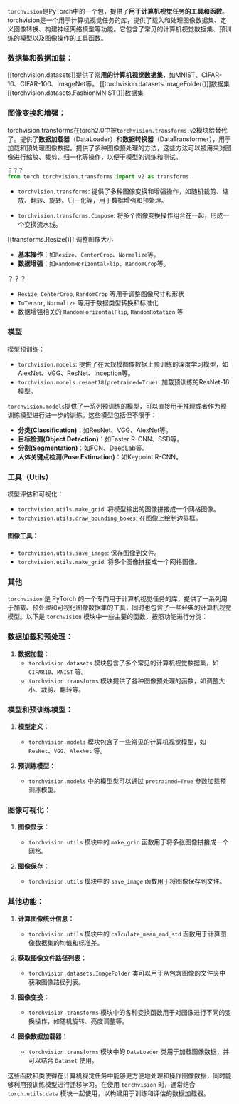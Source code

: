 `torchvision`是PyTorch中的一个包，提供了**用于计算机视觉任务的工具和函数**。
torchvision是一个用于计算机视觉任务的库，提供了载入和处理图像数据集、定义图像转换、构建神经网络模型等功能。它包含了常见的计算机视觉数据集、预训练的模型以及图像操作的工具函数。

### 数据集和数据加载：
[[torchvision.datasets]]提供了常**用的计算机视觉数据集**，如MNIST、CIFAR-10、CIFAR-100、ImageNet等。
[[torchvision.datasets.ImageFolder()]]数据集
[[torchvision.datasets.FashionMNIST()]]数据集

### 图像变换和增强：
torchvision.transforms在torch2.0中被`torchvision.transforms.v2`模块给替代了。提供了**数据加载器**（DataLoader）和**数据转换器**（DataTransformer），用于加载和预处理图像数据。提供了多种图像预处理的方法，这些方法可以被用来对图像进行缩放、裁剪、归一化等操作，以便于模型的训练和测试。
```python
？？？
from torch.torchvision.transforms import v2 as transforms
```

   - `torchvision.transforms`: 提供了多种图像变换和增强操作，如随机裁剪、缩放、翻转、旋转、归一化等，用于数据增强和预处理。
   
   
   
   - `torchvision.transforms.Compose`: 将多个图像变换操作组合在一起，形成一个变换流水线。

  
[[transforms.Resize()]] 调整图像大小


- **基本操作**：如`Resize`、`CenterCrop`、`Normalize`等。
- **数据增强**：如`RandomHorizontalFlip`、`RandomCrop`等。

？？？
- `Resize`, `CenterCrop`, `RandomCrop` 等用于调整图像尺寸和形状
- `ToTensor`, `Normalize` 等用于数据类型转换和标准化
- 数据增强相关的 `RandomHorizontalFlip`, `RandomRotation` 等


### 模型
模型预训练：
   - `torchvision.models`: 提供了在大规模图像数据上预训练的深度学习模型，如AlexNet、VGG、ResNet、Inception等。
   - `torchvision.models.resnet18(pretrained=True)`: 加载预训练的ResNet-18模型。

`torchvision.models`提供了一系列预训练的模型，可以直接用于推理或者作为预训练模型进行进一步的训练。这些模型包括但不限于：

- **分类(Classification)**：如ResNet、VGG、AlexNet等。
- **目标检测(Object Detection)**：如Faster R-CNN、SSD等。
- **分割(Segmentation)**：如FCN、DeepLab等。
- **人体关键点检测(Pose Estimation)**：如Keypoint R-CNN。

### 工具（Utils）
模型评估和可视化：
   - `torchvision.utils.make_grid`: 将模型输出的图像拼接成一个网格图像。
   - `torchvision.utils.draw_bounding_boxes`: 在图像上绘制边界框。


#### 图像工具：
   - `torchvision.utils.save_image`: 保存图像到文件。
   - `torchvision.utils.make_grid`: 将多个图像拼接成一个网格图像。

### 其他

`torchvision` 是 PyTorch 的一个专门用于计算机视觉任务的库，提供了一系列用于加载、预处理和可视化图像数据集的工具，同时也包含了一些经典的计算机视觉模型。以下是 `torchvision` 模块中一些主要的函数，按照功能进行分类：

### 数据加载和预处理：

1. **数据加载：**
    - `torchvision.datasets` 模块包含了多个常见的计算机视觉数据集，如 `CIFAR10`、`MNIST` 等。
    - `torchvision.transforms` 模块提供了各种图像预处理的函数，如调整大小、裁剪、翻转等。

### 模型和预训练模型：

1. **模型定义：**
    - `torchvision.models` 模块包含了一些常见的计算机视觉模型，如 `ResNet`、`VGG`、`AlexNet` 等。

2. **预训练模型：**
    - `torchvision.models` 中的模型类可以通过 `pretrained=True` 参数加载预训练模型。

### 图像可视化：

1. **图像显示：**
    - `torchvision.utils` 模块中的 `make_grid` 函数用于将多张图像拼接成一个网格。

2. **图像保存：**
    - `torchvision.utils` 模块中的 `save_image` 函数用于将图像保存到文件。

### 其他功能：

1. **计算图像统计信息：**
    - `torchvision.utils` 模块中的 `calculate_mean_and_std` 函数用于计算图像数据集的均值和标准差。

2. **获取图像文件路径列表：**
    - `torchvision.datasets.ImageFolder` 类可以用于从包含图像的文件夹中获取图像路径列表。

3. **图像变换：**
    - `torchvision.transforms` 模块中的各种变换函数用于对图像进行不同的变换操作，如随机旋转、亮度调整等。

4. **图像数据加载器：**
    - `torchvision.transforms` 模块中的 `DataLoader` 类用于加载图像数据，并可以结合 `Dataset` 使用。

这些函数和类使得在计算机视觉任务中能够更方便地处理和操作图像数据，同时能够利用预训练模型进行迁移学习。在使用 `torchvision` 时，通常结合 `torch.utils.data` 模块一起使用，以构建用于训练和评估的数据加载器。